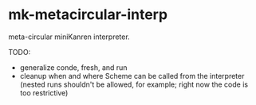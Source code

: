 mk-metacircular-interp
======================

meta-circular miniKanren interpreter.

TODO:

* generalize conde, fresh, and run
* cleanup when and where Scheme can be called from the interpreter (nested runs shouldn't be allowed, for example; right now the code is too restrictive)
